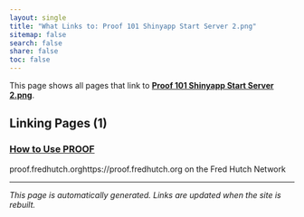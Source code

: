 ```yaml
---
layout: single
title: "What Links to: Proof 101 Shinyapp Start Server 2.png"
sitemap: false
search: false
share: false
toc: false
---
```


This page shows all pages that link to **[Proof 101 Shinyapp Start Server 2.png](/datademos/assets/proof_101_shinyapp_start_server_2.png)**.

## Linking Pages (1)

### [How to Use PROOF](/datademos/proof-how-to/)

proof.fredhutch.orghttps://proof.fredhutch.org on the Fred Hutch Network

---


*This page is automatically generated. Links are updated when the site is rebuilt.*
